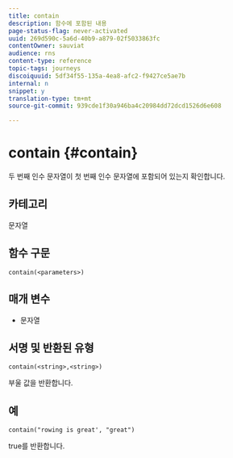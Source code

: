 ```yaml
---
title: contain
description: 함수에 포함된 내용
page-status-flag: never-activated
uuid: 269d590c-5a6d-40b9-a879-02f5033863fc
contentOwner: sauviat
audience: rns
content-type: reference
topic-tags: journeys
discoiquuid: 5df34f55-135a-4ea8-afc2-f9427ce5ae7b
internal: n
snippet: y
translation-type: tm+mt
source-git-commit: 939cde1f30a946ba4c20984dd72dcd1526d6e608

---
```



# contain {#contain}

두 번째 인수 문자열이 첫 번째 인수 문자열에 포함되어 있는지 확인합니다.

## 카테고리

문자열

## 함수 구문

`contain(<parameters>)`

## 매개 변수

* 문자열

## 서명 및 반환된 유형

`contain(<string>,<string>)`

부울 값을 반환합니다.

## 예

`contain("rowing is great', "great")`

true를 반환합니다.
